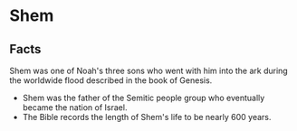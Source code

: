 # Shem

## Facts

Shem was one of Noah's three sons who went with him into the ark during the worldwide flood described in the book of Genesis.

* Shem was the father of the Semitic people group who eventually became the nation of Israel.
* The Bible records the length of Shem's life to be nearly 600 years.